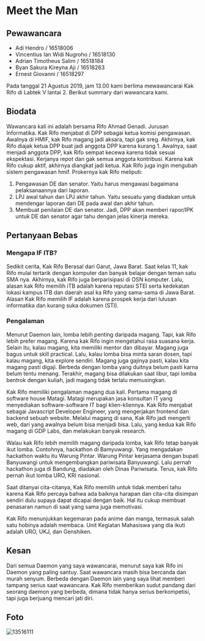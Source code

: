 # Meet the Man
## Pewawancara
- Adi Hendro / 16518006
- Vincentius Ian Widi Nugroho / 16518130
- Adrian Timotheus Salim / 16518184
- Byan Sakura Kireyna Aji / 16518263
- Ernest Giovanni / 16518297

Pada tanggal 21 Agustus 2019, jam 13.00 kami berlima mewawancarai Kak Rifo di Labtek V lantai 2. Berikut summary dari wawancara kami.

## Biodata
Wawancara kali ini adalah bersama Rifo Ahmad Genadi. Jurusan Informatika. Kak Rifo menjabat di DPP sebagai ketua komisi pengawasan. Awalnya di HMIF, kak Rifo
magang jadi aksara, tapi gak sreg. Akhirnya, kak Rifo diajak ketua DPP buat jadi anggota DPP karena kurang 1. Awalnya, saat menjadi anggota DPP, kak Rifo sempat
kecewa karena tidak sesuai ekspektasi. Kerjanya repot dan gak semua anggota kontribusi. Karena kak Rifo cukup aktif, akhirnya diangkat jadi ketua. Kak Rifo juga
ingin mengubah sistem pengawasan hmif.
Prokernya kak Rifo meliputi:
1. Pengawasan DE dan senator. Yaitu harus mengawasi bagaimana pelaksanaannya dari laporan.
2. LPJ awal tahun dan LPJ akhir tahun. Yaitu sesuatu yang diadakan untuk mendengar laporan dari DE pada awal dan akhir tahun.
3. Membuat penilaian DE dan senator. Jadi, DPP akan memberi rapor/IPK untuk DE dan senator agar tahu dengan jelas kinerja mereka.

## Pertanyaan Bebas
### Mengapa IF ITB?
Sedikit cerita, Kak Rifo Berasal dari Garut, Jawa Barat. Saat kelas 11, kak Rifo mulai tertarik dengan komputer dan banyak belajar dengan teman satu SMA nya. Akhirnya, kak Rifo juga berparisipasi di OSN komputer. Lalu, alasan kak Rifo memilih iTB adalah karena reputasi STEI serta kedekatan lokasi kampus ITB dan daerah asal ka Rifo yang sama-sama di Jawa Barat. Alasan Kak Rifo memilih IF adalah karena prospek kerja dari lulusan informatika dan kurang suka dokumen (STI). 

### Pengalaman
Menurut Daemon lain, lomba lebih penting daripada magang. Tapi, kak Rifo lebih prefer magang. Karena kak Rifo ingin mengetahui rasa suasana kerja. Selain itu,
kalau magang, kita memiliki mentor dan dibayar. Magang juga bagus untuk skill practical. Lalu, kalau lomba bisa minta saran dosen, tapi kalau magang, kita
explore sendiri. Magang juga gajinya pasti, kalau kita magang pasti digaji. Berbeda dengan lomba yang duitnya belum pasti karna belum tentu menang. Terakhir, 
magang bisa dilakukan saat libur, tapi lomba bentrok dengan kuliah, jadi magang tidak terlalu memusingkan.

Kak Rifo memiliki pengalaman magang dua kali. Pertama magang di software house Matagi. 
Matagi merupakan jasa konsultan IT yang menyediakan software-software IT bagi klien-kliennya. Kak Rifo menjabat sebagai Javascript Developer Engineer, yang mengerjakan frontend dan backend sebuah website. Melalui magang di sana, Kak Rifo jadi mengerti web, dari yang awalnya belum bisa menjadi bisa.
Lalu, yang kedua kak Rifo magang di GDP Labs, dan melakukan banyak research.

Walau kak Rifo lebih memilih magang daripada lomba, kak Rifo tetap banyak ikut lomba. Contohnya, hackathon di Bamyuwangi. Yang mengadakan hackathon waktu itu
Warung Pintar. Warung Pintar kerjasama dengan bupati Banyuwangi untuk mengembangkan pariwisata Banyuwangi. Lalu pernah hackathon juga di Bandung, diadakan oleh
Dinas Pariwisata. Terus, kak Rifo pernah ikut lomba URO, KRI nasional.

Saat ditanyai cita-citanya, Kak Rifo memilih untuk tidak memberi tahu karena Kak Rifo percaya bahwa ada baiknya harapan dan cita-cita disimpan sendiri dulu supaya dapat dicapai dengan baik. Hal itu cukup membuat penasaran namun di saat yang sama juga memotivasi.

Kak Rifo menunjukkan kegemaran pada anime dan manga, termasuk salah satu hobinya adalah membaca. Unit Kegiatan Mahasiswa yang dia ikuti adalah URO, UKJ, dan Genshiken.

## Kesan
Dari semua Daemon yang saya wawancarai, menurut saya kak Rifo ini Daemon yang paling santuy. Saat wawancara masih bisa bercanda dan murah senyum. 
Berbeda dengan Daemon lain yang saya lihat memberi tampang serius saat wawancara.
Kak Rifo memberikan sudut pandang dari seorang daemon yang berbeda, dimana tidak hanya serius berkompetisi, tapi juga berjuang mencari jati diri.

## Foto
![13516111](/13516111/16518006-16518130-16518184-16518263-16518297.jpg)
